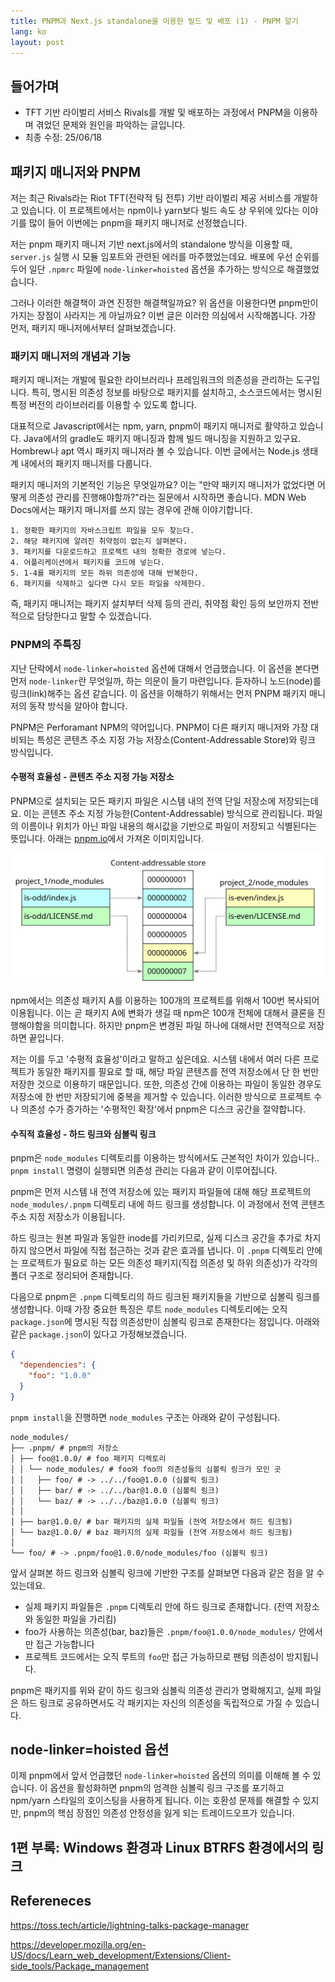 ```yaml
---
title: PNPM과 Next.js standalone을 이용한 빌드 및 배포 (1) - PNPM 알기
lang: ko
layout: post
---
```


## 들어가며

- TFT 기반 라이벌리 서비스 Rivals를 개발 및 배포하는 과정에서 PNPM을 이용하며 겪었던 문제와 원인을 파악하는 글입니다.
- 최종 수정: 25/06/18

## 패키지 매니저와 PNPM

저는 최근 Rivals라는 Riot TFT(전략적 팀 전투) 기반 라이벌리 제공 서비스를 개발하고 있습니다. 이 프로젝트에서는 npm이나 yarn보다 빌드 속도 상 우위에 있다는 이야기를 많이 들어 이번에는 pnpm을 패키지 매니저로 선정했습니다.

저는 pnpm 패키지 매니저 기반 next.js에서의 standalone 방식을 이용할 때, `server.js` 실행 시 모듈 임포트와 관련된 에러를 마주했었는데요. 배포에 우선 순위를 두어 일단 `.npmrc` 파일에 `node-linker=hoisted` 옵션을 추가하는 방식으로 해결했었습니다.

그러나 이러한 해결책이 과연 진정한 해결책일까요? 위 옵션을 이용한다면 pnpm만이 가지는 장점이 사라지는 게 아닐까요? 이번 글은 이러한 의심에서 시작해봅니다. 가장 먼저, 패키지 매니저에서부터 살펴보겠습니다.

### 패키지 매니저의 개념과 기능

패키지 매니저는 개발에 필요한 라이브러리나 프레임워크의 의존성을 관리하는 도구입니다. 특히, 명시된 의존성 정보를 바탕으로 패키지를 설치하고, 소스코드에서는 명시된 특정 버전의 라이브러리를 이용할 수 있도록 합니다.

대표적으로 Javascript에서는 npm, yarn, pnpm이 패키지 매니저로 활약하고 있습니다. Java에서의 gradle도 패키지 매니징과 함께 빌드 매니징을 지원하고 있구요. Hombrew나 apt 역시 패키지 매니저라 볼 수 있습니다. 이번 글에서는 Node.js 생태계 내에서의 패키지 매니저를 다룹니다.

패키지 매니저의 기본적인 기능은 무엇일까요? 이는 "만약 패키지 매니저가 없었다면 어떻게 의존성 관리를 진행해야할까?"라는 질문에서 시작하면 좋습니다. MDN Web Docs에서는 패키지 매니저를 쓰지 않는 경우에 관해 이야기합니다.

```
1. 정확한 패키지의 자바스크립트 파일을 모두 찾는다.
2. 해당 패키지에 알려진 취약점이 없는지 살펴본다.
3. 패키지를 다운로드하고 프로젝트 내의 정확한 경로에 넣는다.
4. 어플리케이션에서 패키지를 코드에 넣는다.
5. 1-4를 패키지의 모든 하위 의존성에 대해 반복한다.
6. 패키지를 삭제하고 싶다면 다시 모든 파일을 삭제한다.
```

즉, 패키지 매니저는 패키지 설치부터 삭제 등의 관리, 취약점 확인 등의 보안까지 전반적으로 담당한다고 말할 수 있겠습니다.

### PNPM의 주특징

지난 단락에서 `node-linker=hoisted` 옵션에 대해서 언급했습니다. 이 옵션을 본다면 먼저 `node-linker`란 무엇일까, 하는 의문이 들기 마련입니다. 듣자하니 노드(node)를 링크(link)해주는 옵션 같습니다. 이 옵션을 이해하기 위해서는 먼저 PNPM 패키지 매니저의 동작 방식을 알아야 합니다.

PNPM은 Perforamant NPM의 약어입니다. PNPM이 다른 패키지 매니저와 가장 대비되는 특성은 콘텐츠 주소 지정 가능 저장소(Content-Addressable Store)와 링크 방식입니다.

#### 수평적 효율성 - 콘텐츠 주소 지정 가능 저장소

PNPM으로 설치되는 모든 패키지 파일은 시스템 내의 전역 단일 저장소에 저장되는데요. 이는 콘텐츠 주소 지정 가능한(Content-Addressable) 방식으로 관리됩니다. 파일의 이름이나 위치가 아닌 파일 내용의 해시값을 기반으로 파일이 저장되고 식별된다는 뜻입니다. 아래는 [pnpm.io](pnpm.io)에서 가져온 이미지입니다.

![Content-addressable store](../assets/images/250605+pnpm-content-addressable-store.svg)

npm에서는 의존성 패키지 A를 이용하는 100개의 프로젝트를 위해서 100번 복사되어 이용됩니다. 이는 곧 패키지 A에 변화가 생길 때 npm은 100개 전체에 대해서 클론을 진행해야함을 의미합니다. 하지만 pnpm은 변경된 파일 하나에 대해서만 전역적으로 저장하면 끝입니다.

저는 이를 두고 '수평적 효율성'이라고 말하고 싶은데요. 시스템 내에서 여러 다른 프로젝트가 동일한 패키지를 필요로 할 때, 해당 파일 콘텐츠를 전역 저장소에서 단 한 번만 저장한 것으로 이용하기 때문입니다. 또한, 의존성 간에 이용하는 파일이 동일한 경우도 저장소에 한 번만 저장되기에 중복을 제거할 수 있습니다. 이러한 방식으로 프로젝트 수나 의존성 수가 증가하는 '수평적인 확장'에서 pnpm은 디스크 공간을 절약합니다.

#### 수직적 효율성 - 하드 링크와 심볼릭 링크

pnpm은 `node_modules` 디렉토리를 이용하는 방식에서도 근본적인 차이가 있습니다.. `pnpm install` 명령이 실행되면 의존성 관리는 다음과 같이 이루어집니다.

pnpm은 먼저 시스템 내 전역 저장소에 있는 패키지 파일들에 대해 해당 프로젝트의 `node_modules/.pnpm` 디렉토리 내에 하드 링크를 생성합니다. 이 과정에서 전역 콘텐츠 주소 지정 저장소가 이용됩니다.

하드 링크는 원본 파일과 동일한 inode를 가리키므로, 실제 디스크 공간을 추가로 차지하지 않으면서 파일에 직접 접근하는 것과 같은 효과를 냅니다. 이 `.pnpm` 디렉토리 안에는 프로젝트가 필요로 하는 모든 의존성 패키지(직접 의존성 및 하위 의존성)가 각각의 폴더 구조로 정리되어 존재합니다.

다음으로 pnpm은 `.pnpm` 디렉토리의 하드 링크된 패키지들을 기반으로 심볼릭 링크를 생성합니다. 이때 가장 중요한 특징은 루트 `node_modules` 디렉토리에는 오직 `package.json`에 명시된 직접 의존성만이 심볼릭 링크로 존재한다는 점입니다. 아래와 같은 `package.json`이 있다고 가정해보겠습니다.

```json
{
  "dependencies": {
    "foo": "1.0.0"
  }
}
```

`pnpm install`을 진행하면 `node_modules` 구조는 아래와 같이 구성됩니다.

```
node_modules/
├── .pnpm/ # pnpm의 저장소
│ ├── foo@1.0.0/ # foo 패키지 디렉토리
│ │ └── node_modules/ # foo와 foo의 의존성들의 심볼릭 링크가 모인 곳
│ │   ├── foo/ # -> ../../foo@1.0.0 (심볼릭 링크)
│ │   ├── bar/ # -> ../../bar@1.0.0 (심볼릭 링크)
│ │   └── baz/ # -> ../../baz@1.0.0 (심볼릭 링크)
│ │
│ ├── bar@1.0.0/ # bar 패키지의 실제 파일들 (전역 저장소에서 하드 링크됨)
│ └── baz@1.0.0/ # baz 패키지의 실제 파일들 (전역 저장소에서 하드 링크됨)
│
└── foo/ # -> .pnpm/foo@1.0.0/node_modules/foo (심볼릭 링크)
```

앞서 살펴본 하드 링크와 심볼릭 링크에 기반한 구조를 살펴보면 다음과 같은 점을 알 수 있는데요.

- 실제 패키지 파일들은 `.pnpm` 디렉토리 안에 하드 링크로 존재합니다. (전역 저장소와 동일한 파일을 가리킴)
- foo가 사용하는 의존성(bar, baz)들은 `.pnpm/foo@1.0.0/node_modules/` 안에서만 접근 가능합니다
- 프로젝트 코드에서는 오직 루트의 `foo`만 접근 가능하므로 팬텀 의존성이 방지됩니다.

pnpm은 패키지를 위와 같이 하드 링크와 심볼릭 의존성 관리가 명확해지고, 실제 파일은 하드 링크로 공유하면서도 각 패키지는 자신의 의존성을 독립적으로 가질 수 있습니다.

## node-linker=hoisted 옵션

이제 pnpm에서 앞서 언급했던 `node-linker=hoisted` 옵션의 의미를 이해해 볼 수 있습니다. 이 옵션을 활성화하면 pnpm의 엄격한 심볼릭 링크 구조를 포기하고 npm/yarn 스타일의 호이스팅을 사용하게 됩니다. 이는 호환성 문제를 해결할 수 있지만, pnpm의 핵심 장점인 의존성 안정성을 잃게 되는 트레이드오프가 있습니다.

## 1편 부록: Windows 환경과 Linux BTRFS 환경에서의 링크

## Refereneces

https://toss.tech/article/lightning-talks-package-manager

https://developer.mozilla.org/en-US/docs/Learn_web_development/Extensions/Client-side_tools/Package_management
